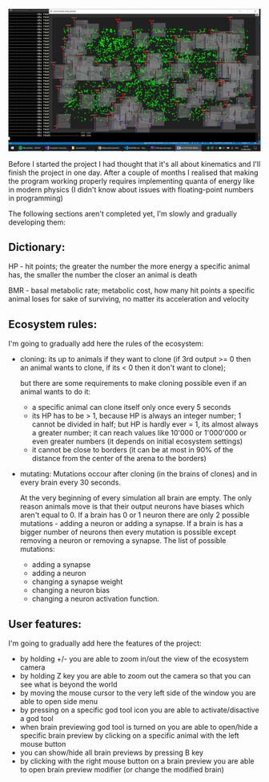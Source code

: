 ![ss1](screenshots//ss1.png)

Before I started the project I had thought that it's all about kinematics and I'll finish the project in one day.
After a couple of months I realised that making the program working properly requires implementing quanta of energy like in modern physics (I didn't know about issues with floating-point numbers in programming)

The following sections aren't completed yet, I'm slowly and gradually developing them:

## Dictionary:
HP - hit points; 
	 the greater the number the more energy a specific animal has,
	 the smaller the number the closer an animal is death

BMR - basal metabolic rate;
	  metabolic cost, how many hit points a specific animal loses for sake of surviving,
	  no matter its acceleration and velocity

## Ecosystem rules:
I'm going to gradually add here the rules of the ecosystem:

* cloning:
  its up to animals if they want to clone 
  (if 3rd output >= 0 then an animal wants to clone, if its < 0 then it don't want to clone);

  but there are some requirements to make cloning possible 
  even if an animal wants to do it:
  - a specific animal can clone itself only once every 5 seconds
  - its HP has to be > 1, because HP is always an integer number; 1 cannot be divided in half;
  	but HP is hardly ever = 1, its almost always a greater number;
  	it can reach values like 10'000 or 1'000'000 or even greater numbers
  	(it depends on initial ecosystem settings)
  - it cannot be close to borders 
  	(it can be at most in 90% of the distance from the center of the arena to the borders)

* mutating:
  Mutations occour after cloning (in the brains of clones) and in every brain every 30 seconds.
  
  At the very beginning of every simulation all brain are empty.
  The only reason animals move is that their output neurons have biases 
  which aren't equal to 0.
  If a brain has 0 or 1 neuron there are only 2 possible mutations - 
  adding a neuron or adding a synapse.
  If a brain is has a bigger number of neurons then every mutation is possible except
  removing a neuron or removing a synapse. 
  The list of possible mutations:
  - adding a synapse
  - adding a neuron
  - changing a synapse weight
  - changing a neuron bias
  - changing a neuron activation function.

## User features:
I'm going to gradually add here the features of the project:

* by holding +/- you are able to zoom in/out the view of the ecosystem camera
* by holding Z key you are able to zoom out the camera so that you can see what is beyond the world
* by moving the mouse cursor to the very left side of the window you are able to open side menu
* by pressing on a specific god tool icon you are able to activate/disactive a god tool
* when brain previewing god tool is turned on you are able to open/hide a specific brain preview
  by clicking on a specific animal with the left mouse button
* you can show/hide all brain previews by pressing B key
* by clicking with the right mouse button on a brain preview you are able to open
  brain preview modifier (or change the modified brain)